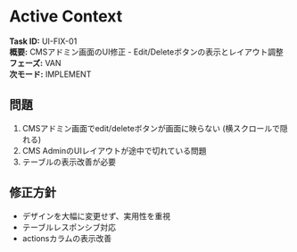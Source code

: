 # Active Context

**Task ID:** UI-FIX-01  
**概要:** CMSアドミン画面のUI修正 - Edit/Deleteボタンの表示とレイアウト調整  
**フェーズ:** VAN  
**次モード:** IMPLEMENT

## 問題
1. CMSアドミン画面でedit/deleteボタンが画面に映らない (横スクロールで隠れる)
2. CMS AdminのUIレイアウトが途中で切れている問題
3. テーブルの表示改善が必要

## 修正方針
- デザインを大幅に変更せず、実用性を重視
- テーブルレスポンシブ対応
- actionsカラムの表示改善 